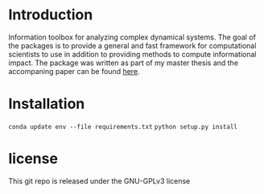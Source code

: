 # Introduction

Information toolbox for analyzing complex dynamical systems. The goal of the packages is to provide a general and fast framework for computational scientists to use in addition to providing methods to compute informational impact. The package was written as part of my master thesis and the accompaning paper can be found [here](https://arxiv.org/abs/1904.06654).

# Installation

`conda update env --file requirements.txt`
`python setup.py install` 

# license
This git repo is released under the GNU-GPLv3 license
